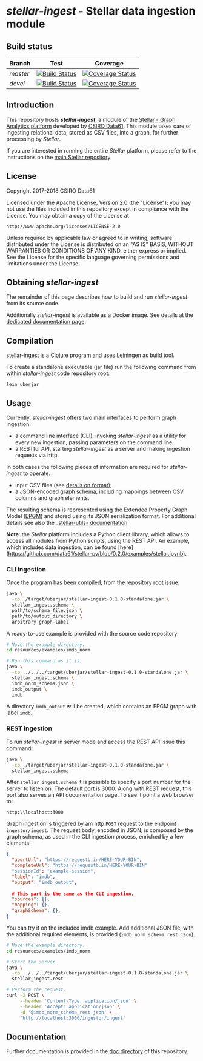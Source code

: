 # _stellar-ingest_ - Stellar data ingestion module

## Build status

|Branch|Test|Coverage|
|:-----|:----:|:----:|
|*master*|[![Build Status](https://travis-ci.org/data61/stellar-ingest.svg?branch=master)](https://travis-ci.org/data61/stellar-ingest)|[![Coverage Status](https://coveralls.io/repos/github/data61/stellar-ingest/badge.svg?branch=master)](https://coveralls.io/github/data61/stellar-ingest?branch=master)|
|*devel*|[![Build Status](https://travis-ci.org/data61/stellar-ingest.svg?branch=devel)](https://travis-ci.org/data61/stellar-ingest)|[![Coverage Status](https://coveralls.io/repos/github/data61/stellar-ingest/badge.svg?branch=devel)](https://coveralls.io/github/data61/stellar-ingest?branch=devel)|

## Introduction

This repository hosts **_stellar-ingest_**, a module of the [Stellar - Graph
Analytics platform](https://www.stellargraph.io/) developed by [CSIRO
Data61](http://data61.csiro.au/). This module takes care of ingesting relational
data, stored as CSV files, into a graph, for further processing by _Stellar_.

If you are interested in running the entire _Stellar_ platform, please refer to
the instructions on the [main Stellar
repository](https://github.com/data61/stellar).

## License

Copyright 2017-2018 CSIRO Data61

Licensed under the  [Apache License](LICENSE), Version 2.0  (the "License"); you
may not use the files included in  this repository except in compliance with the
License.  You may obtain a copy of the License at

    http://www.apache.org/licenses/LICENSE-2.0

Unless  required  by  applicable  law   or  agreed  to  in  writing,  software
distributed under  the License  is distributed  on an  "AS IS"  BASIS, WITHOUT
WARRANTIES OR  CONDITIONS OF  ANY KIND,  either express  or implied.   See the
License for the specific language  governing permissions and limitations under
the License.

## Obtaining _stellar-ingest_

The remainder of this page describes how to build and run _stellar-ingest_ from
its source code.

Additionally _stellar-ingest_ is available as a Docker image. See details at the
[dedicated documentation page](doc/docker.md).

## Compilation

stellar-ingest is a [Clojure](https://clojure.org/) program and uses
[Leiningen](https://leiningen.org/) as build tool.

To create a standalone executable (jar file) run the following command from
within _stellar-ingest_ code repository root:

`lein uberjar`

## Usage

Currently,  _stellar-ingest_ offers  two   main  interfaces  to  perform  graph
ingestion:

- a  command line interface  (CLI), invoking  _stellar-ingest_ as a  utility for
  every new ingestion, passing parameters on the command line;
- a  RESTful API,  starting _stellar-ingest_  as a  server and  making ingestion
  requests via http.

In  both   cases  the   following  pieces  of   information  are   required  for
_stellar-ingest_ to operate:

- input CSV files (see [details on format](doc/input.md));
- a  JSON-encoded [graph schema](doc/schema.md), including  mappings between CSV
  columns and graph elements.

The resulting schema is represented using the Extended Property Graph Model
([EPGM](https://dbs.uni-leipzig.de/file/EPGM.pdf)) and stored using its JSON
serialization format. For additional details see also the [_stellar-utils-
documentation](https://github.com/data61/stellar-utils/blob/master/README.md).

__Note__: the _Stellar_ platform includes a Python client library, which allows
to access all modules from Python scripts, using the REST API.  An example,
which includes data ingestion, can be found [here]
(https://github.com/data61/stellar-py/blob/0.2.0/examples/stellar.ipynb).

### CLI ingestion

Once the program has been compiled, from the repository root issue:

``` bash
java \
  -cp ./target/uberjar/stellar-ingest-0.1.0-standalone.jar \
  stellar_ingest.schema \
  path/to/schema_file.json \
  path/to/output_directory \
  arbitrary-graph-label
```

A ready-to-use example is provided with the source code repository:

``` bash
# Move the example directory.
cd resources/examples/imdb_norm

# Run this command as it is.
java \
  -cp ../../../target/uberjar/stellar-ingest-0.1.0-standalone.jar \
  stellar_ingest.schema \
  imdb_norm_schema.json \
  imdb_output \
  imdb
```

A directory  `imdb_output` will be  created, which  contains an EPGM  graph with
label `imdb`.

### REST ingestion

To run _stellar-ingest_ in server mode and access the REST API issue this command:

``` bash
java \
  -cp ./target/uberjar/stellar-ingest-0.1.0-standalone.jar \
  stellar_ingest.schema
```

After `stellar_ingest.schema`  it is possible to  specify a port number  for the
server to  listen on. The  default port is 3000.  Along with REST  request, this
port also serves an API documentation page. To see it point a web browser to:

```
http:\\localhost:3000

```

Graph  ingestion  is  triggered  by  am http  `POST`  request  to  the  endpoint
`ingestor/ingest`.  The request body, encoded in  JSON, is composed by the graph
schema, as used in the CLI ingestion process, enriched by a few elements:

``` json
{
  "abortUrl": "https://requestb.in/HERE-YOUR-BIN",
  "completeUrl": "https://requestb.in/HERE-YOUR-BIN"
  "sessionId": "example-session",
  "label": "imdb",
  "output": "imdb_output",
  
  # This part is the same as the CLI ingestion.
  "sources": {},
  "mapping": {},
  "graphSchema": {},
}
```

You can try it on the included  imdb example. Add additional JSON file, with the
additional required elements, is provided (`imdb_norm_schema_rest.json`).

``` bash
# Move the example directory.
cd resources/examples/imdb_norm

# Start the server.
java \
  -cp ../../../target/uberjar/stellar-ingest-0.1.0-standalone.jar \
  stellar_ingest.rest

# Perform the request.
curl -X POST \
     --header 'Content-Type: application/json' \
     --header 'Accept: application/json' \
     -d '@imdb_norm_schema_rest.json' \
     'http://localhost:3000/ingestor/ingest'
```

## Documentation

Further documentation  is provided  in the [doc  directory](./doc/index.md) of
this repository.

